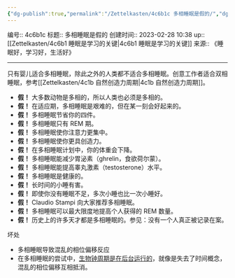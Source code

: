```yaml
---
{"dg-publish":true,"permalink":"/Zettelkasten/4c6b1c 多相睡眠是假的/","dgPassFrontmatter":true}
---
```


编号:: 4c6b1c
标题:: 多相睡眠是假的
创建时间:: 2023-02-28 10:38
up:: [[Zettelkasten/4c6b1 睡眠是学习的关键\|4c6b1 睡眠是学习的关键]]
来源:: 《睡眠好，学习好，生活好》

---
只有婴儿适合多相睡眠，除此之外的人类都不适合多相睡眠。创意工作者适合双相睡眠，参考[[Zettelkasten/4c1b 自然创造力周期\|4c1b 自然创造力周期]]。

-   **假！** 大多数动物是多相的，所以人类也必须是多相的。
-   **假！** 在适应期，多相睡眠是艰难的，但在某一刻会好起来的。
-   **假！** 多相睡眠节省你的四件。
-   **假！** 多相睡眠只有 REM 期。
-   **假！** 多相睡眠使你注意力更集中。
-   **假！** 多相睡眠使你更具创造力。
-   **假！** 在多相睡眠计划中，你的体重会下降。
-   **假！** 多相睡眠能减少胃泌素（ghrelin，食欲荷尔蒙）。
-   **假！** 多相睡眠能提高睾丸激素（testosterone）水平。
-   **假！** 多相睡眠是健康的。
-   **假！** 长时间的小睡有害。
-   **假！** 即使你没有睡眠不足，多次小睡也比一次小睡好。
-   **假！** Claudio Stampi 向大家推荐多相睡眠。
-   **假！** 多相睡眠可以最大限度地提高个人获得的 REM 数量。
-   **假！** 历史上的许多天才都是多相睡眠的。参见：没有一个人真正被记录在案。

坏处
-   多相睡眠导致混乱的相位偏移反应
-   在多相睡眠的尝试中，[生物钟周期是在后台运行的](https://super-memory.com/articles/sleep.htm#Free_running_circadian_cycle_in_polyphasic_sleep)，就像是失去了时间概念，混乱的相位偏移互相抵消。
